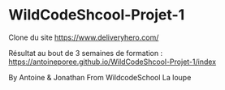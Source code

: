 # WildCodeShcool-Projet-1
Clone du site https://www.deliveryhero.com/

Résultat au bout de 3 semaines de formation : https://antoineporee.github.io/WildCodeShcool-Projet-1/index

By Antoine & Jonathan
From WildcodeSchool La loupe
